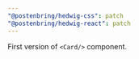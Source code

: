 ```yaml
---
"@postenbring/hedwig-css": patch
"@postenbring/hedwig-react": patch
---
```


First version of `<Card/>` component.
